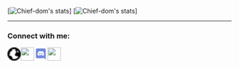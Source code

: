 <!--
<a href="https://github.com/Chief-dom/">
  <img align="center" src="https://github-readme-stats.vercel.app/api/top-langs/?username=Chief-dom&langs_count=4" />
</a>
<a>
  <img align="center" src="https://github-readme-stats.vercel.app/api?username=Chief-dom&show_icons=true&count_private=true&include_all_commits=true" />
</a>
-->

[![Chief-dom's stats](https://github-readme-stats.vercel.app/api/top-langs/?username=cogentdom&langs_count=2&custom_title=Most-Used-Enviorment)]
[![Chief-dom's stats](https://github-readme-stats.vercel.app/api/top-langs/?username=cogentdom&layout=compact&hide=python,jupyter%20notebook,TeX,Fortran,html,&langs_count=10&custom_title=Additional-Tools)]
<!--
[![Chief-dom's GitHub stats](https://github-readme-stats.vercel.app/api?username=Chief-dom&show_icons=true&hide=prs&count_private=true&include_all_commits=true)]


You can find me in server [![Discord][1.2]][1], or on [![LinkedIn][2.2]][2].
[1.2]: https://upload.wikimedia.org/wikipedia/en/thumb/9/98/Discord_logo.svg/233px-Discord_logo.svg.png 
[2.2]: https://upload.wikimedia.org/wikipedia/commons/thumb/0/01/LinkedIn_Logo.svg/200px-LinkedIn_Logo.svg.png
[1]: https://discord.gg/tCWFyAHz
[2]: https://www.linkedin.com/in/dominik-huffield/
-->

--------
### Connect with me:
[<img align=left height=30 width=30 src="https://raw.githubusercontent.com/iconic/open-iconic/master/svg/globe.svg" />][portfolio]
[<img align=left height=30 width=30 src="https://portingdata.com/image_files/tensoraudio_logo.png" />][website]
[<img align=left width=30 height=30 src="https://raw.githubusercontent.com/github/explore/80688e429a7d4ef2fca1e82350fe8e3517d3494d/topics/discord/discord.png" />][discord]
[<img align=left width=30 height=30 src="https://portingdata.com/image_files/linkedin_logo.png" />][linkedin]

[portfolio]: https://tensoraudio.com/
[website]: https://portingdata.com/
[discord]: https://discord.gg/tCWFyAHz
[linkedin]: https://www.linkedin.com/in/dominik-huffield/
<!--
<a href="https://github.com/Chief-dom/Predict_Future_Sales">
  <img align="center" src="https://github-readme-stats.vercel.app/api/pin/?username=Chief-dom&repo=Predict_Future_Sales" />
</a>
[![Top Langs](https://github-readme-stats.vercel.app/api/top-langs/?username=Chief-dom&langs_count=4&count_private=true)](https://github.com/Chief-dom/github-readme-stats)
![Chief-dom's GitHub stats](https://github-readme-stats.vercel.app/api?username=Chief-dom&show_icons=true&theme=radical)
![Chief-dom](https://img.shields.io/badge/<WORD_ON_LEFT>-<WORD_ON_RIGHT>-informational?style=flat&logo=<LOGO_NAME>&logoColor=white&color=2bbc8a)

-->
